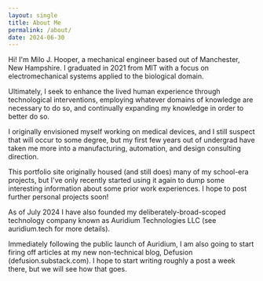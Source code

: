 ```yaml
---
layout: single
title: About Me
permalink: /about/
date: 2024-06-30
---
```


Hi! I'm Milo J. Hooper, a mechanical engineer based out of Manchester, New Hampshire. I graduated in 2021 from MIT with a focus on electromechanical systems applied to the biological domain.

Ultimately, I seek to enhance the lived human experience through technological interventions, employing whatever domains of knowledge are necessary to do so, and continually expanding my knowledge in order to better do so. 

I originally envisioned myself working on medical devices, and I still suspect that will occur to some degree, but my first few years out of undergrad have taken me more into a manufacturing, automation, and design consulting direction. 

This portfolio site originally housed (and still does) many of my school-era projects, but I've only recently started using it again to dump some interesting information about some prior work experiences. I hope to post further personal projects soon!

As of July 2024 I have also founded my deliberately-broad-scoped technology company known as Auridium Technologies LLC (see auridium.tech for more details). 

Immediately following the public launch of Auridium, I am also going to start firing off articles at my new non-technical blog, Defusion (defusion.substack.com). I hope to start writing roughly a post a week there, but we will see how that goes.